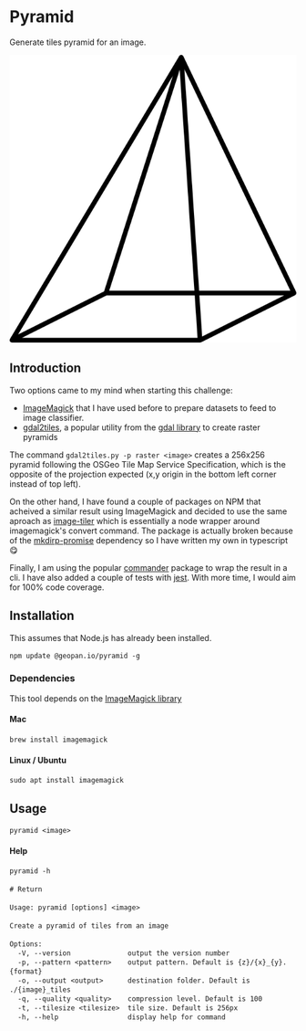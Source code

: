 # Pyramid

Generate tiles pyramid for an image.

![alt text](./pyramid.png)

## Introduction

Two options came to my mind when starting this challenge:

- [ImageMagick](https://imagemagick.org) that I have used before to prepare datasets to feed to image classifier.
- [gdal2tiles](https://gdal.org/programs/gdal2tiles.html), a popular utility from the [gdal library](https://gdal.org/) to create raster pyramids

The command `gdal2tiles.py -p raster <image>` creates a 256x256 pyramid following the OSGeo Tile Map Service Specification, which is the opposite of the projection expected (x,y origin in the bottom left corner instead of top left).

On the other hand, I have found a couple of packages on NPM that acheived a similar result using ImageMagick and decided to use the same aproach as [image-tiler](https://www.npmjs.com/package/image-tiler) which is essentially a node wrapper around imagemagick's convert command. The package is actually broken because of the [mkdirp-promise](https://www.npmjs.com/package/mkdirp-promise) dependency so I have written my own in typescript :yum:

Finally, I am using the popular [commander](https://github.com/tj/commander.js#readme) package to wrap the result in a cli. I have also added a couple of tests with [jest](https://jestjs.io/). With more time, I would aim for 100% code coverage.

## Installation

This assumes that Node.js has already been installed.

```shell
npm update @geopan.io/pyramid -g
```

### Dependencies

This tool depends on the [ImageMagick library](https://imagemagick.org/script/download.php)

#### Mac

```shell
brew install imagemagick
```

#### Linux / Ubuntu

```shell
sudo apt install imagemagick
```

## Usage

```shell
pyramid <image>
```

#### Help

```shell
pyramid -h

# Return

Usage: pyramid [options] <image>

Create a pyramid of tiles from an image

Options:
  -V, --version              output the version number
  -p, --pattern <pattern>    output pattern. Default is {z}/{x}_{y}.{format}
  -o, --output <output>      destination folder. Default is ./{image}_tiles
  -q, --quality <quality>    compression level. Default is 100
  -t, --tilesize <tilesize>  tile size. Default is 256px
  -h, --help                 display help for command
```
